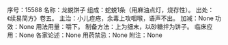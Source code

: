 序号：15588
名称：龙蜕饼子
组成：蛇蜕1条（用麻油点灯，烧存性）。
出处：《续易简方》卷五。
主治：小儿痘疮，余毒上攻咽喉，语声不出。
加减：None
功效：None
用法用量：嚼下。
制备方法：上为细末，以砂糖拌为饼子。
临床应用：None
各家论述：None
用药禁忌：None
附注：None
